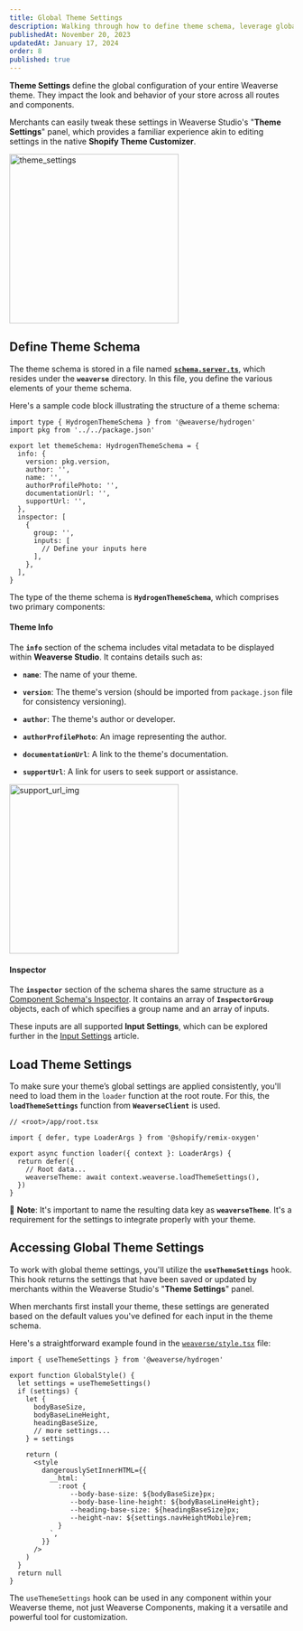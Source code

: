 ```yaml
---
title: Global Theme Settings
description: Walking through how to define theme schema, leverage global theme settings, and render global styles.
publishedAt: November 20, 2023
updatedAt: January 17, 2024
order: 8
published: true
---
```


**Theme Settings** define the global configuration of your entire Weaverse theme. They impact the look and behavior of
your store across all routes and components.

Merchants can easily tweak these settings in Weaverse Studio's "**Theme Settings**" panel, which provides a familiar
experience akin to editing settings in the native **Shopify Theme Customizer**.

<img alt="theme_settings" src="https://downloads.intercomcdn.com/i/o/861762015/d981e4a16f51e9989e35a2d9/image.png" width="300"/>

## Define Theme Schema

The theme schema is stored in a file named
**[`schema.server.ts`](https://github.com/Weaverse/pilot/blob/main/app/weaverse/schema.server.ts)**, which resides under
the **`weaverse`** directory. In this file, you define the various elements of your theme schema.

Here's a sample code block illustrating the structure of a theme schema:

```tsx
import type { HydrogenThemeSchema } from '@weaverse/hydrogen'
import pkg from '../../package.json'

export let themeSchema: HydrogenThemeSchema = {
  info: {
    version: pkg.version,
    author: '',
    name: '',
    authorProfilePhoto: '',
    documentationUrl: '',
    supportUrl: '',
  },
  inspector: [
    {
      group: '',
      inputs: [
        // Define your inputs here
      ],
    },
  ],
}
```

The type of the theme schema is **`HydrogenThemeSchema`**, which comprises two primary components:

#### Theme Info

The **`info`** section of the schema includes vital metadata to be displayed within **Weaverse Studio**. It contains
details such as:

- **`name`**: The name of your theme.

- **`version`**: The theme's version (should be imported from `package.json` file for consistency versioning).

- **`author`**: The theme's author or developer.

- **`authorProfilePhoto`**: An image representing the author.

- **`documentationUrl`**: A link to the theme's documentation.

- **`supportUrl`**: A link for users to seek support or assistance.

<img alt="support_url_img" src="https://downloads.intercomcdn.com/i/o/861810489/562ba304e8777bee837032ef/image.png" width="300"/>

#### Inspector

The **`inspector`** section of the schema shares the same structure as
a [Component Schema's Inspector](/docs/guides/component-schema#inspector). It contains an
array of **`InspectorGroup`** objects, each of which specifies a group name and an array of inputs.

These inputs are all supported **Input Settings**, which can be explored further in
the [Input Settings](/docs/guides/input-settings) article.

## Load Theme Settings

To make sure your theme’s global settings are applied consistently, you'll need to load them in the `loader` function at
the root route. For this, the **`loadThemeSettings`** function from **`WeaverseClient`** is used.

```tsx
// <root>/app/root.tsx

import { defer, type LoaderArgs } from '@shopify/remix-oxygen'

export async function loader({ context }: LoaderArgs) {
  return defer({
    // Root data...
    weaverseTheme: await context.weaverse.loadThemeSettings(),
  })
}
```

📌 **Note**: It's important to name the resulting data key as **`weaverseTheme`**. It's a requirement for the settings to
integrate properly with your theme.

## Accessing Global Theme Settings

To work with global theme settings, you'll utilize the **`useThemeSettings`** hook. This hook returns the settings that
have been saved or updated by merchants within the Weaverse Studio's "**Theme Settings**" panel.

When merchants first install your theme, these settings are generated based on the default values you've defined for
each input in the theme schema.

Here's a straightforward example found in
the [`weaverse/style.tsx`](https://github.com/Weaverse/pilot/blob/main/app/weaverse/style.tsx) file:

```tsx
import { useThemeSettings } from '@weaverse/hydrogen'

export function GlobalStyle() {
  let settings = useThemeSettings()
  if (settings) {
    let {
      bodyBaseSize,
      bodyBaseLineHeight,
      headingBaseSize,
      // more settings...
    } = settings

    return (
      <style
        dangerouslySetInnerHTML={{
          __html: `
            :root {
               --body-base-size: ${bodyBaseSize}px;
               --body-base-line-height: ${bodyBaseLineHeight};
               --heading-base-size: ${headingBaseSize}px;
               --height-nav: ${settings.navHeightMobile}rem;
            }
          `,
        }}
      />
    )
  }
  return null
}
```

The `useThemeSettings` hook can be used in any component within your Weaverse theme, not just Weaverse Components,
making it a versatile and powerful tool for customization.
